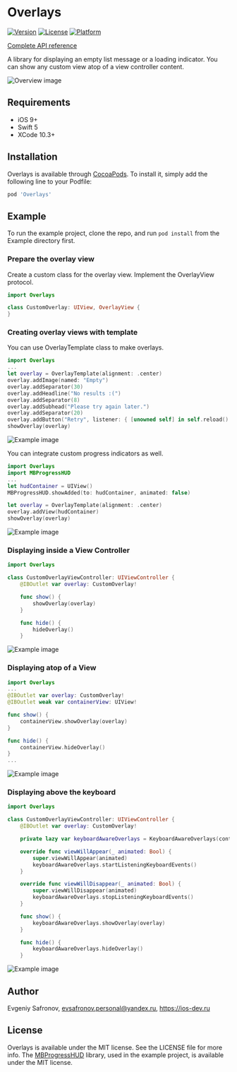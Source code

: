 # Overlays

[![Version](https://img.shields.io/cocoapods/v/Overlays.svg?style=flat)](https://cocoapods.org/pods/Overlays)
[![License](https://img.shields.io/cocoapods/l/Overlays.svg?style=flat)](https://cocoapods.org/pods/Overlays)
[![Platform](https://img.shields.io/cocoapods/p/Overlays.svg?style=flat)](https://cocoapods.org/pods/Overlays)

[Complete API reference](https://npu3pak.github.io/ios-lib-overlays/index.html)

A library for displaying an empty list message or a loading indicator. You can show any custom view atop of a view controller content.

![Overview image](https://raw.githubusercontent.com/npu3pak/ios-lib-overlays/master/Images/Overview.gif)

## Requirements
- iOS 9+
- Swift 5
- XCode 10.3+

## Installation

Overlays is available through [CocoaPods](https://cocoapods.org). To install
it, simply add the following line to your Podfile:

```ruby
pod 'Overlays'
```

## Example

To run the example project, clone the repo, and run `pod install` from the Example directory first.

### Prepare the overlay view

Create a custom class for the overlay view. Implement the OverlayView protocol.

```swift
import Overlays

class CustomOverlay: UIView, OverlayView {
}
```

### Creating overlay views with template

You can use OverlayTemplate class to make overlays.

```swift
import Overlays
...
let overlay = OverlayTemplate(alignment: .center)
overlay.addImage(named: "Empty")
overlay.addSeparator(30)
overlay.addHeadline("No results :(")
overlay.addSeparator(8)
overlay.addSubhead("Please try again later.")
overlay.addSeparator(20)
overlay.addButton("Retry", listener: { [unowned self] in self.reload() })
showOverlay(overlay)
```

![Example image](https://raw.githubusercontent.com/npu3pak/ios-lib-overlays/master/Images/OverlayTemplate.png)

You can integrate custom progress indicators as well.

```swift
import Overlays
import MBProgressHUD
...
let hudContainer = UIView()
MBProgressHUD.showAdded(to: hudContainer, animated: false)

let overlay = OverlayTemplate(alignment: .center)
overlay.addView(hudContainer)
showOverlay(overlay)
```

![Example image](https://raw.githubusercontent.com/npu3pak/ios-lib-overlays/master/Images/MBProgressHUD.png)

### Displaying inside a View Controller

```swift
import Overlays

class CustomOverlayViewController: UIViewController {
    @IBOutlet var overlay: CustomOverlay!

    func show() {
        showOverlay(overlay)
    }

    func hide() {
        hideOverlay()
    }
```

![Example image](https://raw.githubusercontent.com/npu3pak/ios-lib-overlays/master/Images/ViewController.gif)

### Displaying atop of a View

```swift
import Overlays
...
@IBOutlet var overlay: CustomOverlay!
@IBOutlet weak var containerView: UIView!

func show() {
    containerView.showOverlay(overlay)
}

func hide() {
    containerView.hideOverlay()
}
...
```

![Example image](https://raw.githubusercontent.com/npu3pak/ios-lib-overlays/master/Images/ViewController.gif)

### Displaying above the keyboard

```swift
import Overlays

class CustomOverlayViewController: UIViewController {
    @IBOutlet var overlay: CustomOverlay!

    private lazy var keyboardAwareOverlays = KeyboardAwareOverlays(controller: self)

    override func viewWillAppear(_ animated: Bool) {
        super.viewWillAppear(animated)
        keyboardAwareOverlays.startListeningKeyboardEvents()
    }

    override func viewWillDisappear(_ animated: Bool) {
        super.viewWillDisappear(animated)
        keyboardAwareOverlays.stopListeningKeyboardEvents()
    }

    func show() {
        keyboardAwareOverlays.showOverlay(overlay)
    }

    func hide() {
        keyboardAwareOverlays.hideOverlay()
    }
```

![Example image](https://raw.githubusercontent.com/npu3pak/ios-lib-overlays/master/Images/AboveKeyboard.gif)

## Author

Evgeniy Safronov, evsafronov.personal@yandex.ru, https://ios-dev.ru

## License

Overlays is available under the MIT license. See the LICENSE file for more info.
The [MBProgressHUD](https://github.com/jdg/MBProgressHUD) library, used in the example project, is available under the MIT license.